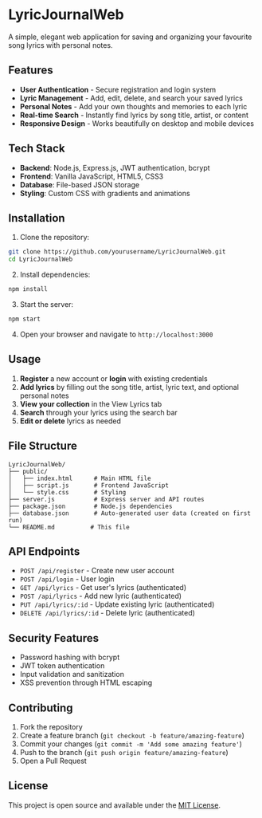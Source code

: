 # LyricJournalWeb

A simple, elegant web application for saving and organizing your favourite song lyrics with personal notes.

## Features

- **User Authentication** - Secure registration and login system
- **Lyric Management** - Add, edit, delete, and search your saved lyrics
- **Personal Notes** - Add your own thoughts and memories to each lyric
- **Real-time Search** - Instantly find lyrics by song title, artist, or content
- **Responsive Design** - Works beautifully on desktop and mobile devices

## Tech Stack

- **Backend**: Node.js, Express.js, JWT authentication, bcrypt
- **Frontend**: Vanilla JavaScript, HTML5, CSS3
- **Database**: File-based JSON storage
- **Styling**: Custom CSS with gradients and animations

## Installation

1. Clone the repository:
```bash
git clone https://github.com/yourusername/LyricJournalWeb.git
cd LyricJournalWeb
```

2. Install dependencies:
```bash
npm install
```

3. Start the server:
```bash
npm start
```

4. Open your browser and navigate to `http://localhost:3000`

## Usage

1. **Register** a new account or **login** with existing credentials
2. **Add lyrics** by filling out the song title, artist, lyric text, and optional personal notes
3. **View your collection** in the View Lyrics tab
4. **Search** through your lyrics using the search bar
5. **Edit or delete** lyrics as needed

## File Structure

```
LyricJournalWeb/
├── public/
│   ├── index.html      # Main HTML file
│   ├── script.js       # Frontend JavaScript
│   └── style.css       # Styling
├── server.js           # Express server and API routes
├── package.json        # Node.js dependencies
├── database.json       # Auto-generated user data (created on first run)
└── README.md          # This file
```

## API Endpoints

- `POST /api/register` - Create new user account
- `POST /api/login` - User login
- `GET /api/lyrics` - Get user's lyrics (authenticated)
- `POST /api/lyrics` - Add new lyric (authenticated)
- `PUT /api/lyrics/:id` - Update existing lyric (authenticated)
- `DELETE /api/lyrics/:id` - Delete lyric (authenticated)

## Security Features

- Password hashing with bcrypt
- JWT token authentication
- Input validation and sanitization
- XSS prevention through HTML escaping

## Contributing

1. Fork the repository
2. Create a feature branch (`git checkout -b feature/amazing-feature`)
3. Commit your changes (`git commit -m 'Add some amazing feature'`)
4. Push to the branch (`git push origin feature/amazing-feature`)
5. Open a Pull Request

## License

This project is open source and available under the [MIT License](LICENSE).
